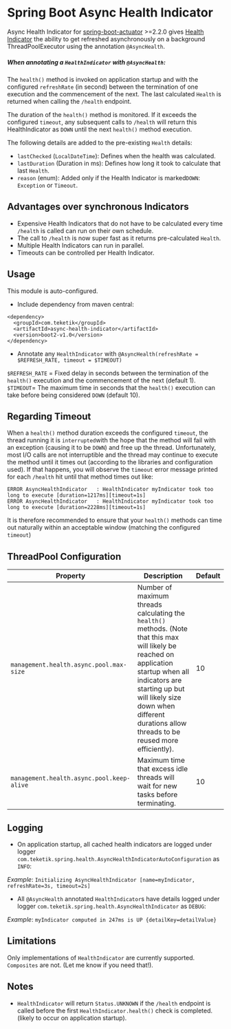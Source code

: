 


# Spring Boot Async Health Indicator

Async Health Indicator for [spring-boot-actuator](https://docs.spring.io/spring-boot/docs/current/reference/html/actuator.html) >=2.2.0 gives [Health Indicator](https://docs.spring.io/spring-boot/docs/current/api/org/springframework/boot/actuate/health/HealthIndicator.html) the ability to get refreshed asynchronously on a background ThreadPoolExecutor using the annotation `@AsyncHealth`.

##### When annotating a `HealthIndicator` with `@AsyncHealth`:

The `health()` method is invoked on application startup and with the configured `refreshRate` (in second) between the termination of one execution and the commencement of the next.
The last calculated `Health` is returned when calling the `/health` endpoint.

The duration of the `health()` method is monitored. If it exceeds the configured `timeout`, any subsequent calls to `/health` will return this HealthIndicator as `DOWN` until the next `health()` method execution.

The following details are added to the pre-existing `Health` details:

  - `lastChecked` (`LocalDateTime`): Defines when the health was calculated.
  - `lastDuration` (Duration in ms): Defines how long it took to calculate that last `Health`.
  - `reason` (enum): Added only if the Health Indicator is marked`DOWN`: `Exception` or `Timeout`.

## Advantages over synchronous Indicators

  - Expensive Health Indicators that do not have to be calculated every time `/health` is called can run on their own schedule.
  - The call to `/health` is now super fast as it returns pre-calculated `Health`.
  - Multiple Health Indicators can run in parallel.
  - Timeouts can be controlled per Health Indicator.

## Usage

This module is auto-configured.

  -  Include dependency from maven central:
```
<dependency>
  <groupId>com.teketik</groupId>
  <artifactId>async-health-indicator</artifactId>
  <version>boot2-v1.0</version>
</dependency>
```
  - Annotate any `HealthIndicator` with `@AsyncHealth(refreshRate = $REFRESH_RATE, timeout = $TIMEOUT)` 

`$REFRESH_RATE` = Fixed delay in seconds between the termination of the `health()` execution and the commencement of the next (default 1).
`$TIMEOUT`= The maximum time in seconds that the `health()` execution can take before being considered `DOWN` (default 10).

## Regarding Timeout

When a `health()` method duration exceeds the configured `timeout`, the thread running it is `interrupted`with the hope that the method will fail with an exception (causing it to be `DOWN`) and free up the thread. 
Unfortunately, most I/O calls are not interruptible and the thread may continue to execute the method until it times out (according to the libraries and configuration used).
If that happens, you will observe the `timeout` error message printed for each `/health` hit until that method times out like:
```
ERROR AsyncHealthIndicator   : HealthIndicator myIndicator took too long to execute [duration=1217ms][timeout=1s]
ERROR AsyncHealthIndicator   : HealthIndicator myIndicator took too long to execute [duration=2228ms][timeout=1s]
```

It is therefore recommended to ensure that your  `health()` methods can time out naturally within an acceptable window (matching the configured `timeout`)

## ThreadPool Configuration

 | Property | Description | Default |
 | -------- | ----------- | ------- |
 | `management.health.async.pool.max-size` | Number of maximum threads calculating the `health()` methods. (Note that this max will likely be reached on application startup when all indicators are starting up but will likely size down when different durations allow threads to be reused more efficiently). | 10 |
 | `management.health.async.pool.keep-alive` | Maximum time that excess idle threads will wait for new tasks before terminating.| 10 |


## Logging


  - On application startup, all cached health indicators are logged under logger `com.teketik.spring.health.AsyncHealthIndicatorAutoConfiguration` as `INFO`:

*Example*: `Initializing AsyncHealthIndicator [name=myIndicator, refreshRate=3s, timeout=2s]`

  - All `@AsyncHealth` annotated `HealthIndicator`s have details logged under logger `com.teketik.spring.health.AsyncHealthIndicator` as `DEBUG`:

*Example*: `myIndicator computed in 247ms is UP {detailKey=detailValue}`

## Limitations

Only implementations of `HealthIndicator` are currently supported. `Composites` are not. (Let me know if you need that!).

## Notes

  - `HealthIndicator`  will return  `Status.UNKNOWN`  if the `/health` endpoint is called before the first  `HealthIndicator.health()`  check is completed. (likely to occur on application startup).

 
